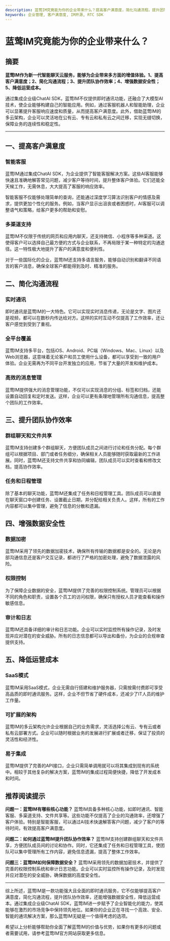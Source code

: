 ```yaml
---
description: 蓝莺IM究竟能为你的企业带来什么？提高客户满意度，简化沟通流程。提升团队协作效率，数据安全性，降低运营成本。
keywords: 企业管理, 客户满意度, IM开源, RTC SDK
---
```

# 蓝莺IM究竟能为你的企业带来什么？

## 摘要

**蓝莺IM作为新一代智能聊天云服务，能够为企业带来多方面的增值体验。1、提高客户满意度；2、简化沟通流程；3、提升团队协作效率；4、增强数据安全性；5、降低运营成本。**

通过集成企业级ChatAI SDK，蓝莺IM不仅提供即时通讯功能，还融合了大模型AI技术，使企业能够构建自己的智能应用。例如，通过客服机器人和智能助理，企业可以显著提升客服响应速度和质量，从而提高客户满意度。此外，借助蓝莺IM的多云架构，企业可以灵活地在公有云、专有云和私有云之间迁移，实现无缝切换，保障业务的连续性和稳定性。

---

## 一、提高客户满意度

### 智能客服

蓝莺IM通过集成ChatAI SDK，为企业提供了智能客服解决方案。这些AI客服能够快速且准确地解答常见问题，减少客户等待时间，提升整体客户体验。它们还能全天候工作，无需休息，大大提高了客服的响应效率。

智能客服不仅能够处理简单的查询，还能通过深度学习算法识别客户的情感及需求，提供更加个性化的服务。例如，当客户显示出沮丧或者困惑时，AI客服可以调整语气和策略，给客户更多的帮助和安慰。

### 多渠道支持

蓝莺IM不仅限于传统的网页和应用内聊天，还支持微信、小程序等多种渠道。这使得客户可以选择自己最方便的方式与企业联系，不再局限于某一种特定的沟通途径。这一特性极大地提升了客户的满意度和便利性。

对于一些国际化的企业，蓝莺IM还支持多语言服务，能够自动识别和翻译不同语言的客户消息，确保全球客户都能得到及时、精准的服务。

## 二、简化沟通流程

### 实时通讯

即时通讯是蓝莺IM的一大特色。它可以实现实时消息传递，无论是文字、图片还是视频，都可以在数秒内传达给对方。这样的实时互动不仅提高了工作效率，还让客户感觉到受到了重视。

### 全平台覆盖

蓝莺IM支持多平台，包括iOS、Android、PC端（Windows、Mac、Linux）以及Web浏览器，这意味着无论客户和员工使用什么设备，都可以享受到一致的用户体验。企业无需再为不同平台开发独立的应用，节省了大量的开发和维护成本。

### 高效的消息管理

蓝莺IM提供强大的消息管理功能，不仅可以实现消息的分组、标签和归档，还能设置自动回复和定时发送。这样，企业可以更有条理地管理所有沟通信息，提高整个团队的工作效率。

## 三、提升团队协作效率

### 群组聊天和文件共享

蓝莺IM支持创建多个群组聊天，方便团队成员之间进行讨论和任务分配。每个群组可以根据项目、部门或者任务细分，确保相关人员能够随时获取最新的工作进展。同时，蓝莺IM还支持文件共享和协同编辑，团队成员可以实时查看和修改文档，提高协作效率。

### 任务和日程管理

除了基本的聊天功能，蓝莺IM还集成了任务和日程管理工具。团队成员可以直接在聊天窗口中创建任务、设置截止日期，并分配给相关负责人。这样，所有的工作内容都可以集中管理，避免了信息的分散和遗漏。

## 四、增强数据安全性

### 数据加密

蓝莺IM采用了领先的数据加密技术，确保所有传输的数据都是安全的。无论是内部沟通信息还是客户交互记录，都进行了严格的加密处理，避免了数据泄露的风险。

### 权限控制

为了保障企业数据的安全，蓝莺IM提供了完善的权限控制系统。管理员可以根据不同的角色和职责，设置各个员工的访问权限，确保只有授权人员才能查看和操作敏感信息。

### 审计和日志

蓝莺IM还具备详细的审计和日志功能。企业可以实时监控所有操作记录，及时发现并应对潜在的安全威胁。所有的日志信息都可以导出和备份，为企业的合规审查提供支持。

## 五、降低运营成本

### SaaS模式

蓝莺IM采用SaaS模式，企业无需自行搭建和维护服务器，只需按需付费即可享受高品质的即时通讯服务。这样，企业不但节省了硬件成本，还减少了IT人员的维护工作量。

### 可扩展的架构

蓝莺IM的多云架构允许企业根据自己的业务需求，灵活选择公有云、专有云或者私有云部署方式。企业可以随时根据业务的发展进行扩展或者迁移，保证了投资的灵活性和经济性。

### 易于集成

蓝莺IM提供了完善的API接口，企业只需简单调用就可以将其集成到现有的系统中。相较于其他复杂的解决方案，蓝莺IM的集成过程简便快捷，降低了开发成本和时间。

## 推荐阅读提示

**问题一：蓝莺IM有哪些核心功能？**
蓝莺IM具备多种核心功能，如即时通讯、智能客服、多渠道支持、文件共享等。这些功能不仅提高了企业的沟通效率，还增强了客户体验。特别是智能客服，可以通过AI技术快速解答客户问题，减少了客户的等待时间，有效提高客户满意度。

**问题二：如何通过蓝莺IM提升团队协作效率？**
蓝莺IM支持创建群组聊天和文件共享，方便团队成员间的讨论和协作。同时，它还集成了任务和日程管理工具，使团队可以集中管理所有工作内容，避免信息遗漏，提高了整体工作效率。

**问题三：蓝莺IM如何保障数据安全？**
蓝莺IM采用领先的数据加密技术，并提供了完善的权限控制系统和审计日志功能。企业可以实时监控所有操作记录，及时发现并应对潜在的安全威胁，确保数据的高度安全性。

---

综上所述，蓝莺IM是一款功能强大且全面的即时通讯服务，它不仅能够提高客户满意度，简化沟通流程，提升团队协作效率，还能增强数据安全性，降低运营成本。通过集成企业级ChatAI SDK，蓝莺IM进一步赋予了企业智能化的能力，使其能够在激烈的市场竞争中保持领先地位。如果你的企业正在寻找一个高效、安全、智能的通讯解决方案，那么蓝莺IM无疑是一个值得考虑的选项。

希望以上分析能够帮助你全面了解蓝莺IM的价值与优势，如果你有更多的问题或者需要试用，请参考蓝莺IM官方网站获取更多信息。